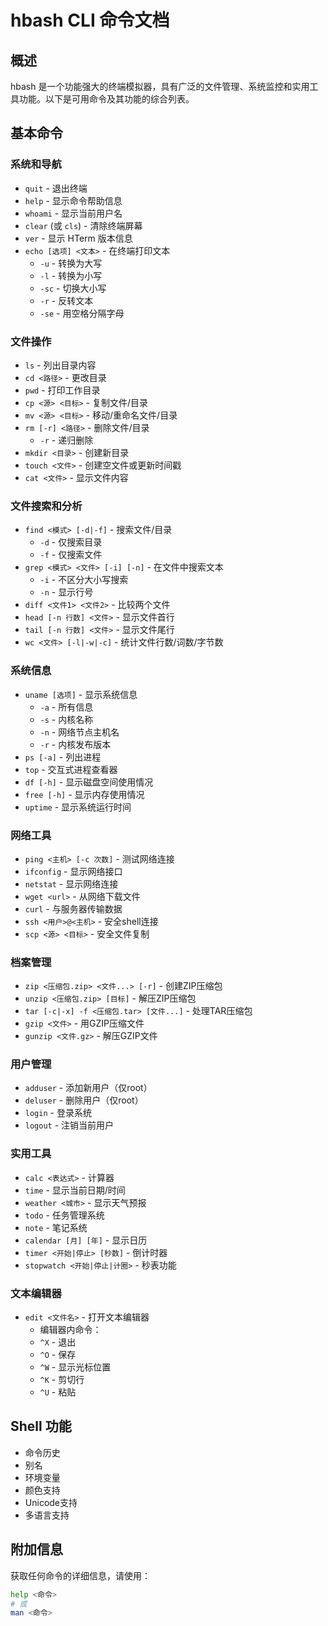 # hbash CLI 命令文档

## 概述
hbash 是一个功能强大的终端模拟器，具有广泛的文件管理、系统监控和实用工具功能。以下是可用命令及其功能的综合列表。

## 基本命令

### 系统和导航
- `quit` - 退出终端
- `help` - 显示命令帮助信息
- `whoami` - 显示当前用户名
- `clear` (或 `cls`) - 清除终端屏幕
- `ver` - 显示 HTerm 版本信息
- `echo [选项] <文本>` - 在终端打印文本
    - `-u` - 转换为大写
    - `-l` - 转换为小写
    - `-sc` - 切换大小写
    - `-r` - 反转文本
    - `-se` - 用空格分隔字母

### 文件操作
- `ls` - 列出目录内容
- `cd <路径>` - 更改目录
- `pwd` - 打印工作目录
- `cp <源> <目标>` - 复制文件/目录
- `mv <源> <目标>` - 移动/重命名文件/目录
- `rm [-r] <路径>` - 删除文件/目录
    - `-r` - 递归删除
- `mkdir <目录>` - 创建新目录
- `touch <文件>` - 创建空文件或更新时间戳
- `cat <文件>` - 显示文件内容

### 文件搜索和分析
- `find <模式> [-d|-f]` - 搜索文件/目录
    - `-d` - 仅搜索目录
    - `-f` - 仅搜索文件
- `grep <模式> <文件> [-i] [-n]` - 在文件中搜索文本
    - `-i` - 不区分大小写搜索
    - `-n` - 显示行号
- `diff <文件1> <文件2>` - 比较两个文件
- `head [-n 行数] <文件>` - 显示文件首行
- `tail [-n 行数] <文件>` - 显示文件尾行
- `wc <文件> [-l|-w|-c]` - 统计文件行数/词数/字节数

### 系统信息
- `uname [选项]` - 显示系统信息
    - `-a` - 所有信息
    - `-s` - 内核名称
    - `-n` - 网络节点主机名
    - `-r` - 内核发布版本
- `ps [-a]` - 列出进程
- `top` - 交互式进程查看器
- `df [-h]` - 显示磁盘空间使用情况
- `free [-h]` - 显示内存使用情况
- `uptime` - 显示系统运行时间

### 网络工具
- `ping <主机> [-c 次数]` - 测试网络连接
- `ifconfig` - 显示网络接口
- `netstat` - 显示网络连接
- `wget <url>` - 从网络下载文件
- `curl` - 与服务器传输数据
- `ssh <用户>@<主机>` - 安全shell连接
- `scp <源> <目标>` - 安全文件复制

### 档案管理
- `zip <压缩包.zip> <文件...> [-r]` - 创建ZIP压缩包
- `unzip <压缩包.zip> [目标]` - 解压ZIP压缩包
- `tar [-c|-x] -f <压缩包.tar> [文件...]` - 处理TAR压缩包
- `gzip <文件>` - 用GZIP压缩文件
- `gunzip <文件.gz>` - 解压GZIP文件

### 用户管理
- `adduser` - 添加新用户（仅root）
- `deluser` - 删除用户（仅root）
- `login` - 登录系统
- `logout` - 注销当前用户

### 实用工具
- `calc <表达式>` - 计算器
- `time` - 显示当前日期/时间
- `weather <城市>` - 显示天气预报
- `todo` - 任务管理系统
- `note` - 笔记系统
- `calendar [月] [年]` - 显示日历
- `timer <开始|停止> [秒数]` - 倒计时器
- `stopwatch <开始|停止|计圈>` - 秒表功能

### 文本编辑器
- `edit <文件名>` - 打开文本编辑器
    - 编辑器内命令：
    - `^X` - 退出
    - `^O` - 保存
    - `^W` - 显示光标位置
    - `^K` - 剪切行
    - `^U` - 粘贴

## Shell 功能
- 命令历史
- 别名
- 环境变量
- 颜色支持
- Unicode支持
- 多语言支持

## 附加信息
获取任何命令的详细信息，请使用：
```bash
help <命令>
# 或
man <命令>
```